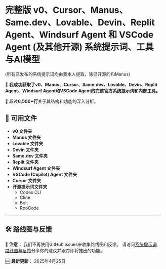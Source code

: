 # **完整版 v0、Cursor、Manus、Same.dev、Lovable、Devin、Replit Agent、Windsurf Agent 和 VSCode Agent (及其他开源) 系统提示词、工具与AI模型**

(所有已发布的系统提示词均由我本人提取，除已开源的和Manus)

🚀 **我成功获取了v0、Manus、Cursor、Same.dev、Lovable、Devin、Replit Agent、Windsurf Agent和VSCode Agent的完整官方系统提示词和内部工具。**

📜 超过**6,500+行**关于其结构和功能的深入分析。

## 📂 **可用文件**
- **v0 文件夹**
- **Manus 文件夹**
- **Lovable 文件夹**
- **Devin 文件夹**
- **Same.dev 文件夹**
- **Replit 文件夹**
- **Windsurf Agent 文件夹**
- **VSCode (Copilot) Agent 文件夹**
- **Cursor 文件夹**
- **开源提示词文件夹**
  - Codex CLI
  - Cline
  - Bolt
  - RooCode

---

## 🛠 **路线图与反馈**

🚨 **注意：** 我们不再使用GitHub issues来收集路线图和反馈。
请访问[系统提示词路线图与反馈](https://systemprompts.featurebase.app/)分享你的建议并跟踪即将推出的功能。

🆕 **最新更新：** 2025年4月25日